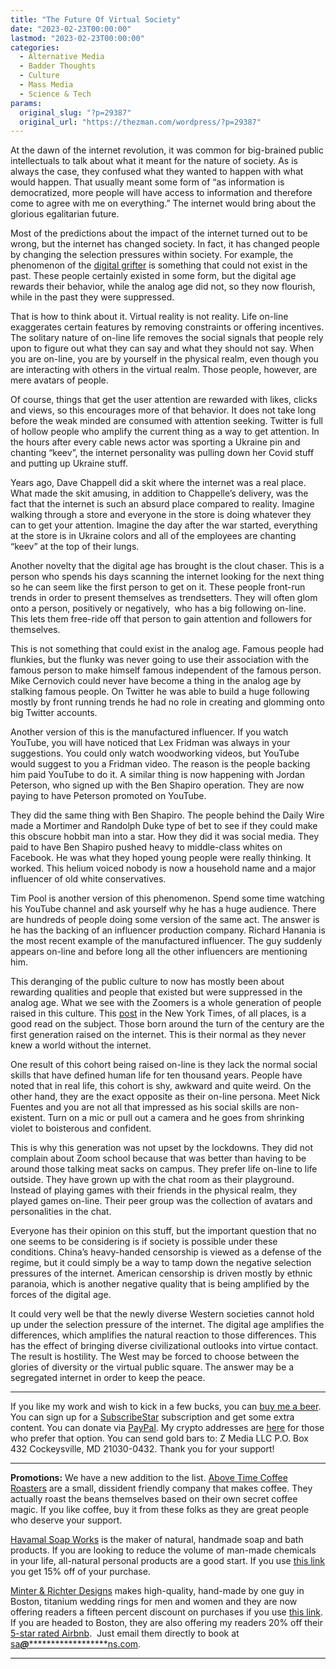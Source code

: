 ```yaml
---
title: "The Future Of Virtual Society"
date: "2023-02-23T00:00:00"
lastmod: "2023-02-23T00:00:00"
categories:
  - Alternative Media
  - Badder Thoughts
  - Culture
  - Mass Media
  - Science & Tech
params:
  original_slug: "?p=29387"
  original_url: "https://thezman.com/wordpress/?p=29387"
---
```


At the dawn of the internet revolution, it was common for big-brained
public intellectuals to talk about what it meant for the nature of
society. As is always the case, they confused what they wanted to happen
with what would happen. That usually meant some form of “as information
is democratized, more people will have access to information and
therefore come to agree with me on everything.” The internet would bring
about the glorious egalitarian future.

Most of the predictions about the impact of the internet turned out to
be wrong, but the internet has changed society. In fact, it has changed
people by changing the selection pressures within society. For example,
the phenomenon of the
<a href="https://thezman.com/wordpress/?p=19531" rel="noopener"
target="_blank">digital grifter</a> is something that could not exist in
the past. These people certainly existed in some form, but the digital
age rewards their behavior, while the analog age did not, so they now
flourish, while in the past they were suppressed.

That is how to think about it. Virtual reality is not reality. Life
on-line exaggerates certain features by removing constraints or offering
incentives. The solitary nature of on-line life removes the social
signals that people rely upon to figure out what they can say and what
they should not say. When you are on-line, you are by yourself in the
physical realm, even though you are interacting with others in the
virtual realm. Those people, however, are mere avatars of people.

Of course, things that get the user attention are rewarded with likes,
clicks and views, so this encourages more of that behavior. It does not
take long before the weak minded are consumed with attention seeking.
Twitter is full of hollow people who amplify the current thing as a way
to get attention. In the hours after every cable news actor was sporting
a Ukraine pin and chanting “keev”, the internet personality was pulling
down her Covid stuff and putting up Ukraine stuff.

Years ago, Dave Chappell did a skit where the internet was a real place.
What made the skit amusing, in addition to Chappelle’s delivery, was the
fact that the internet is such an absurd place compared to reality.
Imagine walking through a store and everyone in the store is doing
whatever they can to get your attention. Imagine the day after the war
started, everything at the store is in Ukraine colors and all of the
employees are chanting “keev” at the top of their lungs.

Another novelty that the digital age has brought is the clout chaser.
This is a person who spends his days scanning the internet looking for
the next thing so he can seem like the first person to get on it. These
people front-run trends in order to present themselves as trendsetters.
They will often glom onto a person, positively or negatively,  who has a
big following on-line. This lets them free-ride off that person to gain
attention and followers for themselves.

This is not something that could exist in the analog age. Famous people
had flunkies, but the flunky was never going to use their association
with the famous person to make himself famous independent of the famous
person. Mike Cernovich could never have become a thing in the analog age
by stalking famous people. On Twitter he was able to build a huge
following mostly by front running trends he had no role in creating and
glomming onto big Twitter accounts.

Another version of this is the manufactured influencer. If you watch
YouTube, you will have noticed that Lex Fridman was always in your
suggestions. You could only watch woodworking videos, but YouTube would
suggest to you a Fridman video. The reason is the people backing him
paid YouTube to do it. A similar thing is now happening with Jordan
Peterson, who signed up with the Ben Shapiro operation. They are now
paying to have Peterson promoted on YouTube.

They did the same thing with Ben Shapiro. The people behind the Daily
Wire made a Mortimer and Randolph Duke type of bet to see if they could
make this obscure hobbit man into a star. How they did it was social
media. They paid to have Ben Shapiro pushed heavy to middle-class whites
on Facebook. He was what they hoped young people were really thinking.
It worked. This helium voiced nobody is now a household name and a major
influencer of old white conservatives.

Tim Pool is another version of this phenomenon. Spend some time watching
his YouTube channel and ask yourself why he has a huge audience. There
are hundreds of people doing some version of the same act. The answer is
he has the backing of an influencer production company. Richard Hanania
is the most recent example of the manufactured influencer. The guy
suddenly appears on-line and before long all the other influencers are
mentioning him.

This deranging of the public culture to now has mostly been about
rewarding qualities and people that existed but were suppressed in the
analog age. What we see with the Zoomers is a whole generation of people
raised in this culture. This
<a href="https://archive.is/uz4ID" rel="noopener"
target="_blank">post</a> in the New York Times, of all places, is a good
read on the subject. Those born around the turn of the century are the
first generation raised on the internet. This is their normal as they
never knew a world without the internet.

One result of this cohort being raised on-line is they lack the normal
social skills that have defined human life for ten thousand years.
People have noted that in real life, this cohort is shy, awkward and
quite weird. On the other hand, they are the exact opposite as their
on-line persona. Meet Nick Fuentes and you are not all that impressed as
his social skills are non-existent. Turn on a mic or pull out a camera
and he goes from shrinking violet to boisterous and confident.

This is why this generation was not upset by the lockdowns. They did not
complain about Zoom school because that was better than having to be
around those talking meat sacks on campus. They prefer life on-line to
life outside. They have grown up with the chat room as their playground.
Instead of playing games with their friends in the physical realm, they
played games on-line. Their peer group was the collection of avatars and
personalities in the chat.

Everyone has their opinion on this stuff, but the important question
that no one seems to be considering is if society is possible under
these conditions. China’s heavy-handed censorship is viewed as a defense
of the regime, but it could simply be a way to tamp down the negative
selection pressures of the internet. American censorship is driven
mostly by ethnic paranoia, which is another negative quality that is
being amplified by the forces of the digital age.

It could very well be that the newly diverse Western societies cannot
hold up under the selection pressure of the internet. The digital age
amplifies the differences, which amplifies the natural reaction to those
differences. This has the effect of bringing diverse civilizational
outlooks into virtue contact. The result is hostility. The West may be
forced to choose between the glories of diversity or the virtual public
square. The answer may be a segregated internet in order to keep the
peace.

------------------------------------------------------------------------

If you like my work and wish to kick in a few bucks, you can
<a href="https://www.buymeacoffee.com/mujolulu" rel="noopener"
target="_blank">buy me a beer</a>. You can sign up for a
<a href="https://www.subscribestar.com/the-z-blog" rel="noopener"
target="_blank">SubscribeStar</a> subscription and get some extra
content. You can donate via <a
href="https://www.paypal.com/donate/?cmd=_s-xclick&amp;hosted_button_id=UDAS2Q8JYA6CN&amp;source=url"
rel="noopener" target="_blank">PayPal</a>. My crypto addresses are
<a href="https://thezman.com/wordpress/?page_id=22713" rel="noopener"
target="_blank">here</a> for those who prefer that option. You can send
gold bars to: Z Media LLC P.O. Box 432 Cockeysville, MD 21030-0432.
Thank you for your support!

------------------------------------------------------------------------

**Promotions:** We have a new addition to the list.
<a href="https://abovetimecoffee.com/" rel="noopener"
target="_blank">Above Time Coffee Roasters</a> are a small, dissident
friendly company that makes coffee. They actually roast the beans
themselves based on their own secret coffee magic. If you like coffee,
buy it from these folks as they are great people who deserve your
support.

<a href="https://havamalsoapworks.com/" rel="noopener"
target="_blank">Havamal Soap Works</a> is the maker of natural, handmade
soap and bath products. If you are looking to reduce the volume of
man-made chemicals in your life, all-natural personal products are a
good start. If you use
<a href="https://havamalsoapworks.com/discount/ZMAN" rel="noopener"
target="_blank">this link</a> you get 15% off of your purchase.

<a href="https://www.minterandrichterdesigns.com/"
rel="noreferrer nofollow noopener" target="_blank">Minter &amp; Richter
Designs</a> makes high-quality, hand-made by one guy in Boston, titanium
wedding rings for men and women and they are now offering readers a
fifteen percent discount on purchases if you use
<a href="https://www.minterandrichterdesigns.com/discount/ZMAN"
rel="noreferrer nofollow noopener" target="_blank">this link</a>.
<span class="highlight"><span class="colour"><span class="font"><span class="size">If
you are headed to Boston, they are also offering my readers 20% off
their <a
href="https://www.airbnb.com/users/7988017/listings?user_id=7988017&amp;s=3"
rel="noopener noreferrer" target="_blank">5-star rated Airbnb</a>.  Just
email them directly to book at
<a href="mailto:sa***@*********************ns.com"
data-original-string="GmddsMZc2TT5SqygeQ7MHg==cb7ZwyZeS+yqUyU3JlZYHkSBJCLffq6fhZbeQqeHvSBsj76lq74sI+UizSgIi0vARCZ"><span
class="apbct-email-encoder"
data-original-string="OfCjTuu03PvUP12cKMvrmQ==cb7iKHLG6tk2dFTeJKzik5rid1sZuj8AWXFOrizPhhkyCD6fus+whb7XlM5Ock3Fon8"
title="This contact has been encoded by Anti-Spam by CleanTalk. Click to decode. To finish the decoding make sure that JavaScript is enabled in your browser.">sa<span
class="apbct-blur">***</span>@<span
class="apbct-blur">*********************</span>ns.com</span></a>.</span></span></span></span>

------------------------------------------------------------------------
